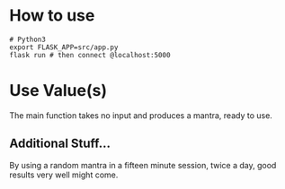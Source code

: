 # How to use

    # Python3
    export FLASK_APP=src/app.py
    flask run # then connect @localhost:5000

# Use Value(s)

The main function takes no input and produces a mantra, ready to use.

## Additional Stuff...

By using a random mantra in a fifteen minute session, twice a day, good results very well might come.
